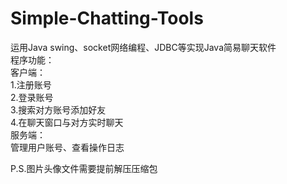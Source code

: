 # Simple-Chatting-Tools
运用Java swing、socket网络编程、JDBC等实现Java简易聊天软件</br>
程序功能：</br>
客户端：</br>
1.注册账号</br>
2.登录账号</br>
3.搜索对方账号添加好友</br>
4.在聊天窗口与对方实时聊天</br>
服务端：</br>
管理用户账号、查看操作日志</br>

P.S.图片头像文件需要提前解压压缩包
